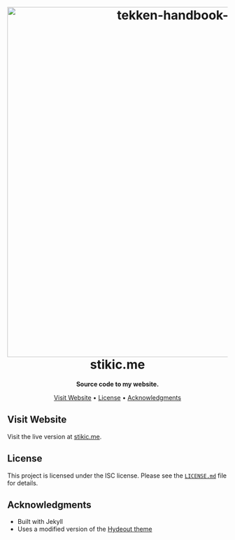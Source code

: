 <h1 align="center">
  <br>
  <img src="https://i.imgur.com/zDtHVsr.png" alt="tekken-handbook-logo" width="800"></a>
  <br>
    stikic.me
  <br>
</h1>

<p align=center>
  <b> Source code to my website. </b>
</p>

<p align="center">
  <a href="#view">Visit Website</a> •
  <a href="#license">License</a> •
  <a href="#acknowledgments">Acknowledgments</a>
</p>

## Visit Website
Visit the live version at [stikic.me](https://stikic.me).

## License
This project is licensed under the ISC license. Please see the [`LICENSE.md`](LICENSE.md)
file for details.

## Acknowledgments
* Built with Jekyll
* Uses a modified version of the [Hydeout theme](https://github.com/fongandrew/hydeout)
